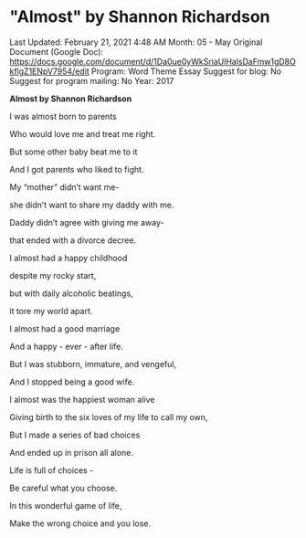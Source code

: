 # "Almost" by Shannon Richardson

Last Updated: February 21, 2021 4:48 AM
Month: 05 - May
Original Document (Google Doc): https://docs.google.com/document/d/1Da0ue0yWkSriaUlHalsDaFmw1gD8OkflgZ1ENpV7954/edit
Program: Word Theme Essay
Suggest for blog: No
Suggest for program mailing: No
Year: 2017

**Almost by Shannon Richardson**

I was almost born to parents

Who would love me and treat me right.

But some other baby beat me to it

And I got parents who liked to fight.

My “mother” didn’t want me-

she didn’t want to share my daddy with me.

Daddy didn’t agree with giving me away-

that ended with a divorce decree.

I almost had a happy childhood

despite my rocky start,

but with daily alcoholic beatings,

it tore my world apart.

I almost had a good marriage

And a happy - ever - after life.

But I was stubborn, immature, and vengeful,

And I stopped being a good wife.

I almost was the happiest woman alive

Giving birth to the six loves of my life to call my own,

But I made a series of bad choices

And ended up in prison all alone.

Life is full of choices -

Be careful what you choose.

In this wonderful game of life,

Make the wrong choice and you lose.
